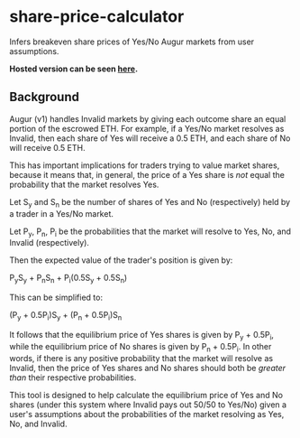 # share-price-calculator

Infers breakeven share prices of Yes/No Augur markets from user assumptions.

**Hosted version can be seen [here](https://musing-jennings-d2c811.netlify.com/).**

## Background

Augur (v1) handles Invalid markets by giving each outcome share an equal portion of the escrowed ETH. For example, if a Yes/No market resolves as Invalid, then each share of Yes will receive a 0.5 ETH, and each share of No will receive 0.5 ETH.

This has important implications for traders trying to value market shares, because it means that, in general, the price of a Yes share is _not_ equal the probability that the market resolves Yes.

Let S<sub>y</sub> and S<sub>n</sub> be the number of shares of Yes and No (respectively) held by a trader in a Yes/No market.

Let P<sub>y</sub>, P<sub>n</sub>, P<sub>i</sub> be the probabilities that the market will resolve to Yes, No, and Invalid (respectively).

Then the expected value of the trader's position is given by:

P<sub>y</sub>S<sub>y</sub> + P<sub>n</sub>S<sub>n</sub> + P<sub>i</sub>(0.5S<sub>y</sub> + 0.5S<sub>n</sub>)

This can be simplified to:

(P<sub>y</sub> + 0.5P<sub>i</sub>)S<sub>y</sub> + (P<sub>n</sub> + 0.5P<sub>i</sub>)S<sub>n</sub>

It follows that the equilibrium price of Yes shares is given by P<sub>y</sub> + 0.5P<sub>i</sub>, while the equilibrium price of No shares is given by P<sub>n</sub> + 0.5P<sub>i</sub>. In other words, if there is any positive probability that the market will resolve as Invalid, then the price of Yes shares and No shares should both be _greater than_ their respective probabilities.

This tool is designed to help calculate the equilibrium price of Yes and No shares (under this system where Invalid pays out 50/50 to Yes/No) given a user's assumptions about the probabilities of the market resolving as Yes, No, and Invalid.
